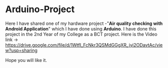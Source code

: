 # Arduino-Project
Here I have shared one of my hardware project -"**Air quality checking with Android Application**" which I have done using **Arduino**. 
I have done this project in the 2nd Year of my College as a BCT project.
Here is the Video link -> https://drive.google.com/file/d/1WtfI_FcNkr3QSMdGGgXR_jyi2ODavtAc/view?usp=sharing

Hope you will like it.
